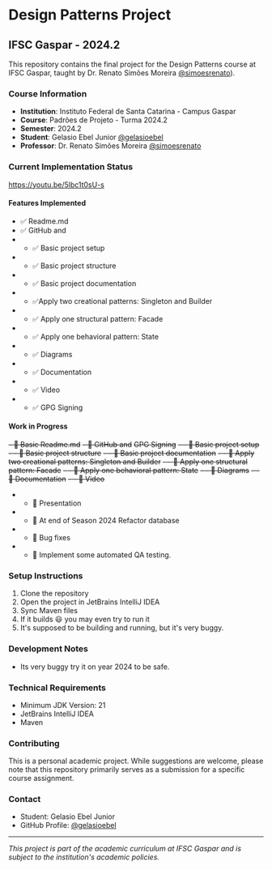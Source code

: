 # Design Patterns Project
## IFSC Gaspar - 2024.2

This repository contains the final project for the Design Patterns course at IFSC Gaspar, taught by Dr. Renato Simões Moreira [@simoesrenato](https://github.com/simoesrenato)).

### Course Information
- **Institution**: Instituto Federal de Santa Catarina - Campus Gaspar
- **Course**: Padrões de Projeto - Turma 2024.2
- **Semester**: 2024.2
- **Student**: Gelasio Ebel Junior [@gelasioebel](https://github.com/gelasioebel/TarefasDDM)
- **Professor**:  Dr. Renato Simões Moreira [@simoesrenato](https://github.com/simoesrenato)

### Current Implementation Status
https://youtu.be/5lbc1t0sU-s

#### Features Implemented
- ✅ Readme.md
- ✅ GitHub and 
- - ✅ Basic project setup
- - ✅ Basic project structure
- - ✅ Basic project documentation
- - ✅Apply two creational patterns: Singleton and Builder
- - ✅ Apply one structural pattern: Facade
- - ✅ Apply one behavioral pattern: State
- - ✅ Diagrams
- - ✅ Documentation
- - ✅ Video
- - ✅ GPG Signing

#### Work in Progress
~~- 🚧 Basic Readme.md~~
~~- 🚧 GitHub and~~ ~~GPG Signing~~
~~- - 🚧 Basic project setup~~
~~- - 🚧 Basic project structure~~
~~- - 🚧 Basic project documentation~~
~~- - 🚧 Apply two creational patterns: Singleton and Builder~~
~~- - 🚧 Apply one structural pattern: Facade~~
~~- - 🚧 Apply one behavioral pattern: State~~
~~-  - 🚧 Diagrams~~
~~-  - 🚧 Documentation~~
~~-  - 🚧 Video~~
-  - 🚧 Presentation
-  - 🚧 At end of Season 2024 Refactor database
-  - 🚧 Bug fixes
-  - 🚧 Implement some automated QA testing.
  

### Setup Instructions
1. Clone the repository
2. Open the project in JetBrains IntelliJ IDEA
3. Sync Maven files
4. If it builds 😃 you may even try to run it 
5. It's supposed to be building and running, but it's very buggy.
   
### Development Notes
- Its very buggy try it  on year 2024 to be safe.

### Technical Requirements
- Minimum JDK Version: 21
- JetBrains IntelliJ IDEA
- Maven

### Contributing
This is a personal academic project. 
While suggestions are welcome, please note that this repository primarily serves as a submission for a specific course assignment.

### Contact
- Student: Gelasio Ebel Junior
- GitHub Profile: [@gelasioebel](https://github.com/gelasioebel/)
---
*This project is part of the academic curriculum at IFSC Gaspar and is subject to the institution's academic policies.*
